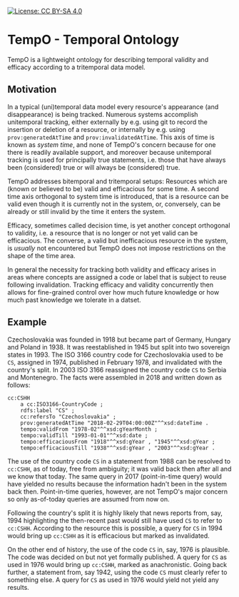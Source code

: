 [![License: CC BY-SA 4.0](https://img.shields.io/badge/License-CC_BY--SA_4.0-lightgrey.svg)](https://creativecommons.org/licenses/by-sa/4.0/)

TempO - Temporal Ontology
=========================

TempO is a lightweight ontology for describing temporal validity and efficacy according to a tritemporal data model.


Motivation
----------

In a typical (uni)temporal data model every resource's appearance (and disappearance) is being tracked.
Numerous systems accomplish unitemporal tracking, either externally by e.g. using git to record the insertion or deletion of a resource, or internally by e.g. using `prov:generatedAtTime` and `prov:invalidatedAtTime`.
This axis of time is known as *system time*, and none of TempO's concern because for one there is readily available support, and moreover because unitemporal tracking is used for principally true statements, i.e. those that have always been (considered) true or will always be (considered) true.

TempO addresses bitemporal and tritemporal setups: Resources which are (known or believed to be) valid and efficacious for some time.
A second time axis orthogonal to system time is introduced, that is a resource can be valid even though it is currently not in the system, or, conversely, can be already or still invalid by the time it enters the system.

Efficacy, sometimes called decision time, is yet another concept orthogonal to validity, i.e. a resource that is no longer or not yet valid can be efficacious.
The converse, a valid but inefficacious resource in the system, is *usually* not encountered but TempO does not impose restrictions on the shape of the time area.

In general the necessity for tracking both validity and efficacy arises in areas where concepts are assigned a code or label that is subject to reuse following invalidation.
Tracking efficacy and validity concurrently then allows for fine-grained control over how much future knowledge or how much past knowledge we tolerate in a datset.


Example
-------

Czechoslovakia was founded in 1918 but became part of Germany, Hungary and Poland in 1938.
It was reestablished in 1945 but split into two sovereign states in 1993.
The ISO 3166 country code for Czechoslovakia used to be `CS`, assigned in 1974, published in February 1978, and invalidated with the country's split.
In 2003 ISO 3166 reassigned the country code `CS` to Serbia and Montenegro.
The facts were assembled in 2018 and written down as follows:

    cc:CSHH
        a cc:ISO3166-CountryCode ;
        rdfs:label "CS" ;
        cc:refersTo "Czechoslovakia" ;
        prov:generatedAtTime "2018-02-29T04:00:00Z"^^xsd:dateTime .
        tempo:validFrom "1978-02"^^xsd:gYearMonth ;
        tempo:validTill "1993-01-01"^^xsd:date ;
        tempo:efficaciousFrom "1918"^^xsd:gYear , "1945"^^xsd:gYear ;
        tempo:efficaciousTill "1938"^^xsd:gYear , "2003"^^xsd:gYear .

The use of the country code `CS` in a statement from 1988 can be resolved to `cc:CSHH`, as of today, free from ambiguity; it was valid back then after all and we know that today.
The same query in 2017 (point-in-time query) would have yielded no results because the information hadn't been in the system back then.
Point-in-time queries, however, are not TempO's major concern so only as-of-today queries are assumed from now on.

Following the country's split it is highly likely that news reports from, say, 1994 highlighting the then-recent past would still have used `CS` to refer to `cc:CSHH`.
According to the resource this is possible, a query for `CS` in 1994 would bring up `cc:CSHH` as it is efficacious but marked as invalidated.

On the other end of history, the use of the code `CS` in, say, 1976 is plausible.  The code was decided on but not yet formally published.
A query for `CS` as used in 1976 would bring up `cc:CSHH`, marked as anachronistic.
Going back further, a statement from, say 1942, using the code `CS` must clearly refer to something else.
A query for `CS` as used in 1976 would yield not yield any results.

